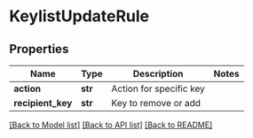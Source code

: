 # KeylistUpdateRule

## Properties
Name | Type | Description | Notes
------------ | ------------- | ------------- | -------------
**action** | **str** | Action for specific key | 
**recipient_key** | **str** | Key to remove or add | 

[[Back to Model list]](../README.md#documentation-for-models) [[Back to API list]](../README.md#documentation-for-api-endpoints) [[Back to README]](../README.md)


